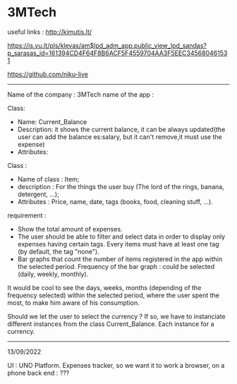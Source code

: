 # 3MTech
useful links : 
http://kimutis.lt/

https://is.vu.lt/pls/klevas/am$lpd_adm_app.public_view_lpd_sandas?p_sarasas_id=161394CD4F64F8B6ACF5F4559704AA3F5EEC345680461531

https://github.com/niku-live

_____



Name of the company : 3MTech
name of the app : 


Class:
- Name: Current_Balance
- Description: it shows the current balance, it can be always updated(the user can add the balance es:salary, but it can't remove,it must use the expense)
- Attributes:

Class : 
- Name of class : Item;
- description : For the things the user buy (The lord of the rings, banana, detergent, ...);
- Attributes : Price, name, date, tags (books, food, cleaning stuff, ...).



requirement : 
- Show the total amount of expenses.
- The user should be able to filter and select data in order to display only expenses having certain tags. Every items must have at least one tag (by default, the tag "none").
- Bar graphs that count the number of items registered in the app within the selected period. Frequency of the bar graph : could be selected (daily, weekly, monthly).


It would be cool to see the days, weeks, months (depending of the frequency selected) within the selected period, where the user spent the most, to make him aware of his consumption.


Should we let the user to select the currency ? If so, we have to instanciate different instances from the class Current_Balance. Each instance for a currency.



___
13/09/2022

UI : UNO Platform. Expenses tracker, so we want it to work a browser, on a phone
back end : ???


